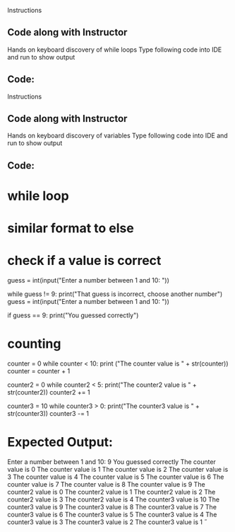  Instructions  

 ## Code along with Instructor
 Hands on keyboard discovery of while loops
 Type following code into IDE and run to show output

## Code: 
 Instructions  

 ## Code along with Instructor
 Hands on keyboard discovery of variables
 Type following code into IDE and run to show output

## Code: 
# while loop
# similar format to else

# check if a value is correct

guess = int(input("Enter a number between 1 and 10: "))

while guess != 9:
  print("That guess is incorrect, choose another number")
  guess = int(input("Enter a number between 1 and 10: "))

if guess == 9:
  print("You guessed correctly")


# counting

counter = 0
while counter < 10:
  print ("The counter value is " + str(counter))
  counter = counter + 1

counter2 = 0
while counter2 < 5:
  print("The counter2 value is " + str(counter2))
  counter2 += 1

counter3 = 10
while counter3 > 0:
  print("The counter3 value is " + str(counter3))
  counter3 -= 1


# Expected Output:
Enter a number between 1 and 10: 9
You guessed correctly
The counter value is 0
The counter value is 1
The counter value is 2
The counter value is 3
The counter value is 4
The counter value is 5
The counter value is 6
The counter value is 7
The counter value is 8
The counter value is 9
The counter2 value is 0
The counter2 value is 1
The counter2 value is 2
The counter2 value is 3
The counter2 value is 4
The counter3 value is 10
The counter3 value is 9
The counter3 value is 8
The counter3 value is 7
The counter3 value is 6
The counter3 value is 5
The counter3 value is 4
The counter3 value is 3
The counter3 value is 2
The counter3 value is 1
 